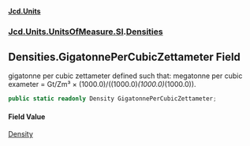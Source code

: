 #### [Jcd.Units](index 'index')
### [Jcd.Units.UnitsOfMeasure.SI](Jcd.Units.UnitsOfMeasure.SI 'Jcd.Units.UnitsOfMeasure.SI').[Densities](Densities 'Jcd.Units.UnitsOfMeasure.SI.Densities')

## Densities.GigatonnePerCubicZettameter Field

gigatonne per cubic zettameter defined such that: megatonne per cubic exameter = Gt/Zm³ ×
(1000.0)/((1000.0)*(1000.0)*(1000.0)).

```csharp
public static readonly Density GigatonnePerCubicZettameter;
```

#### Field Value
[Density](Density 'Jcd.Units.UnitTypes.Density')